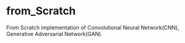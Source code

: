 # from_Scratch
From Scratch implementation of Convolutional Neural Network(CNN), Generative Adversarial Network(GAN)
